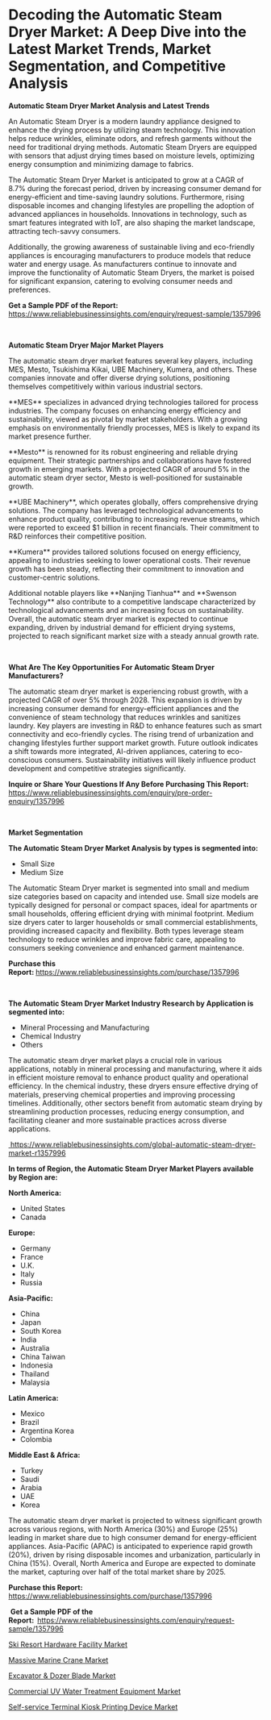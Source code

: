 <p><h1>Decoding the Automatic Steam Dryer Market: A Deep Dive into the Latest Market Trends, Market Segmentation, and Competitive Analysis</h1></p><p><strong>Automatic Steam Dryer Market Analysis and Latest Trends</strong></p>
<p><p>An Automatic Steam Dryer is a modern laundry appliance designed to enhance the drying process by utilizing steam technology. This innovation helps reduce wrinkles, eliminate odors, and refresh garments without the need for traditional drying methods. Automatic Steam Dryers are equipped with sensors that adjust drying times based on moisture levels, optimizing energy consumption and minimizing damage to fabrics.</p><p>The Automatic Steam Dryer Market is anticipated to grow at a CAGR of 8.7% during the forecast period, driven by increasing consumer demand for energy-efficient and time-saving laundry solutions. Furthermore, rising disposable incomes and changing lifestyles are propelling the adoption of advanced appliances in households. Innovations in technology, such as smart features integrated with IoT, are also shaping the market landscape, attracting tech-savvy consumers. </p><p>Additionally, the growing awareness of sustainable living and eco-friendly appliances is encouraging manufacturers to produce models that reduce water and energy usage. As manufacturers continue to innovate and improve the functionality of Automatic Steam Dryers, the market is poised for significant expansion, catering to evolving consumer needs and preferences.</p></p>
<p><strong>Get a Sample PDF of the Report:&nbsp;</strong> <a href="https://www.reliablebusinessinsights.com/enquiry/request-sample/1357996?utm_campaign=57&utm_medium=2&utm_source=Github&utm_content=ia&utm_term=24022025&utm_id=automatic-steam-dryer">https://www.reliablebusinessinsights.com/enquiry/request-sample/1357996</a></p>
<p>&nbsp;</p>
<p><strong>Automatic Steam Dryer Major Market Players</strong></p>
<p><p>The automatic steam dryer market features several key players, including MES, Mesto, Tsukishima Kikai, UBE Machinery, Kumera, and others. These companies innovate and offer diverse drying solutions, positioning themselves competitively within various industrial sectors.</p><p>**MES** specializes in advanced drying technologies tailored for process industries. The company focuses on enhancing energy efficiency and sustainability, viewed as pivotal by market stakeholders. With a growing emphasis on environmentally friendly processes, MES is likely to expand its market presence further.</p><p>**Mesto** is renowned for its robust engineering and reliable drying equipment. Their strategic partnerships and collaborations have fostered growth in emerging markets. With a projected CAGR of around 5% in the automatic steam dryer sector, Mesto is well-positioned for sustainable growth.</p><p>**UBE Machinery**, which operates globally, offers comprehensive drying solutions. The company has leveraged technological advancements to enhance product quality, contributing to increasing revenue streams, which were reported to exceed $1 billion in recent financials. Their commitment to R&D reinforces their competitive position.</p><p>**Kumera** provides tailored solutions focused on energy efficiency, appealing to industries seeking to lower operational costs. Their revenue growth has been steady, reflecting their commitment to innovation and customer-centric solutions.</p><p>Additional notable players like **Nanjing Tianhua** and **Swenson Technology** also contribute to a competitive landscape characterized by technological advancements and an increasing focus on sustainability. Overall, the automatic steam dryer market is expected to continue expanding, driven by industrial demand for efficient drying systems, projected to reach significant market size with a steady annual growth rate.</p></p>
<p>&nbsp;</p>
<p><strong>What Are The Key Opportunities For Automatic Steam Dryer Manufacturers?</strong></p>
<p><p>The automatic steam dryer market is experiencing robust growth, with a projected CAGR of over 5% through 2028. This expansion is driven by increasing consumer demand for energy-efficient appliances and the convenience of steam technology that reduces wrinkles and sanitizes laundry. Key players are investing in R&D to enhance features such as smart connectivity and eco-friendly cycles. The rising trend of urbanization and changing lifestyles further support market growth. Future outlook indicates a shift towards more integrated, AI-driven appliances, catering to eco-conscious consumers. Sustainability initiatives will likely influence product development and competitive strategies significantly.</p></p>
<p><strong>Inquire or Share Your Questions If Any Before Purchasing This Report:</strong> <a href="https://www.reliablebusinessinsights.com/enquiry/pre-order-enquiry/1357996?utm_campaign=57&utm_medium=2&utm_source=Github&utm_content=ia&utm_term=24022025&utm_id=automatic-steam-dryer">https://www.reliablebusinessinsights.com/enquiry/pre-order-enquiry/1357996</a></p>
<p>&nbsp;</p>
<p><strong>Market Segmentation</strong></p>
<p><strong>The Automatic Steam Dryer Market Analysis by types is segmented into:</strong></p>
<p><ul><li>Small Size</li><li>Medium Size</li></ul></p>
<p><p>The Automatic Steam Dryer market is segmented into small and medium size categories based on capacity and intended use. Small size models are typically designed for personal or compact spaces, ideal for apartments or small households, offering efficient drying with minimal footprint. Medium size dryers cater to larger households or small commercial establishments, providing increased capacity and flexibility. Both types leverage steam technology to reduce wrinkles and improve fabric care, appealing to consumers seeking convenience and enhanced garment maintenance.</p></p>
<p><strong>Purchase this Report:&nbsp;</strong><a href="https://www.reliablebusinessinsights.com/purchase/1357996?utm_campaign=57&utm_medium=2&utm_source=Github&utm_content=ia&utm_term=24022025&utm_id=automatic-steam-dryer">https://www.reliablebusinessinsights.com/purchase/1357996</a></p>
<p>&nbsp;</p>
<p><strong>The Automatic Steam Dryer Market Industry Research by Application is segmented into:</strong></p>
<p><ul><li>Mineral Processing and Manufacturing</li><li>Chemical Industry</li><li>Others</li></ul></p>
<p><p>The automatic steam dryer market plays a crucial role in various applications, notably in mineral processing and manufacturing, where it aids in efficient moisture removal to enhance product quality and operational efficiency. In the chemical industry, these dryers ensure effective drying of materials, preserving chemical properties and improving processing timelines. Additionally, other sectors benefit from automatic steam drying by streamlining production processes, reducing energy consumption, and facilitating cleaner and more sustainable practices across diverse applications.</p></p>
<p><a href="https://www.reliablebusinessinsights.com/global-automatic-steam-dryer-market-r1357996?utm_campaign=57&utm_medium=2&utm_source=Github&utm_content=ia&utm_term=24022025&utm_id=automatic-steam-dryer">&nbsp;https://www.reliablebusinessinsights.com/global-automatic-steam-dryer-market-r1357996</a></p>
<p><strong>In terms of Region, the Automatic Steam Dryer Market Players available by Region are:</strong></p>
<p>
    <p> <strong> North America: </strong>
        <ul>
            <li>United States</li>
            <li>Canada</li>
        </ul>
        </p> 
    <p> <strong> Europe: </strong>
        <ul>
            <li>Germany</li>
            <li>France</li>
            <li>U.K.</li>
            <li>Italy</li>
            <li>Russia</li>
        </ul>
        </p> 
    <p> <strong> Asia-Pacific: </strong>
        <ul>
            <li>China</li>
            <li>Japan</li>
            <li>South Korea</li>
            <li>India</li>
            <li>Australia</li>
            <li>China Taiwan</li>
            <li>Indonesia</li>
            <li>Thailand</li>
            <li>Malaysia</li>
        </ul>
        </p> 
    <p> <strong> Latin America: </strong>
        <ul>
            <li>Mexico</li>
            <li>Brazil</li>
            <li>Argentina Korea</li>
            <li>Colombia</li>
        </ul>
        </p> 
    <p> <strong> Middle East & Africa: </strong>
        <ul>
            <li>Turkey</li>
            <li>Saudi</li>
            <li>Arabia</li>
            <li>UAE</li>
            <li>Korea</li>
        </ul>
    </p>
    </p>
<p><p>The automatic steam dryer market is projected to witness significant growth across various regions, with North America (30%) and Europe (25%) leading in market share due to high consumer demand for energy-efficient appliances. Asia-Pacific (APAC) is anticipated to experience rapid growth (20%), driven by rising disposable incomes and urbanization, particularly in China (15%). Overall, North America and Europe are expected to dominate the market, capturing over half of the total market share by 2025.</p></p>
<p><strong>Purchase this Report: </strong><a href="https://www.reliablebusinessinsights.com/purchase/1357996?utm_campaign=57&utm_medium=2&utm_source=Github&utm_content=ia&utm_term=24022025&utm_id=automatic-steam-dryer">https://www.reliablebusinessinsights.com/purchase/1357996</a></p>
<p>&nbsp;<strong>Get a Sample PDF of the Report:&nbsp;&nbsp;</strong><a href="https://www.reliablebusinessinsights.com/enquiry/request-sample/1357996?utm_campaign=57&utm_medium=2&utm_source=Github&utm_content=ia&utm_term=24022025&utm_id=automatic-steam-dryer">https://www.reliablebusinessinsights.com/enquiry/request-sample/1357996</a></p>
<p><strong></strong></p>
<p><p><a href="https://github.com/bedelibekwe58/Market-Research-Report-List-1/blob/main/ski-resort-hardware-facility-market.md?utm_campaign=57&utm_medium=2&utm_source=Github&utm_content=ia&utm_term=24022025&utm_id=automatic-steam-dryer">Ski Resort Hardware Facility Market</a></p><p><a href="https://github.com/cachuhashieb/Market-Research-Report-List-1/blob/main/massive-marine-crane-market.md?utm_campaign=57&utm_medium=2&utm_source=Github&utm_content=ia&utm_term=24022025&utm_id=automatic-steam-dryer">Massive Marine Crane Market</a></p><p><a href="https://github.com/huelarnzeba29/Market-Research-Report-List-1/blob/main/excavator-dozer-blade-market.md?utm_campaign=57&utm_medium=2&utm_source=Github&utm_content=ia&utm_term=24022025&utm_id=automatic-steam-dryer">Excavator & Dozer Blade Market</a></p><p><a href="https://github.com/theriiawande/Market-Research-Report-List-1/blob/main/commercial-uv-water-treatment-equipment-market.md?utm_campaign=57&utm_medium=2&utm_source=Github&utm_content=ia&utm_term=24022025&utm_id=automatic-steam-dryer">Commercial UV Water Treatment Equipment Market</a></p><p><a href="https://github.com/kmettjanksj7/Market-Research-Report-List-1/blob/main/self-service-terminal-kiosk-printing-device-market.md?utm_campaign=57&utm_medium=2&utm_source=Github&utm_content=ia&utm_term=24022025&utm_id=automatic-steam-dryer">Self-service Terminal Kiosk Printing Device Market</a></p></p>